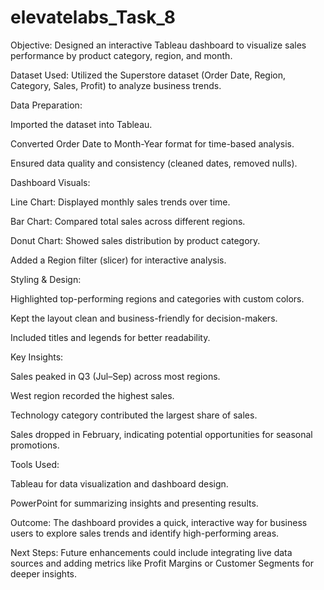 # elevatelabs_Task_8

Objective:
Designed an interactive Tableau dashboard to visualize sales performance by product category, region, and month.

Dataset Used:
Utilized the Superstore dataset (Order Date, Region, Category, Sales, Profit) to analyze business trends.

Data Preparation:

Imported the dataset into Tableau.

Converted Order Date to Month-Year format for time-based analysis.

Ensured data quality and consistency (cleaned dates, removed nulls).

Dashboard Visuals:

Line Chart: Displayed monthly sales trends over time.

Bar Chart: Compared total sales across different regions.

Donut Chart: Showed sales distribution by product category.

Added a Region filter (slicer) for interactive analysis.

Styling & Design:

Highlighted top-performing regions and categories with custom colors.

Kept the layout clean and business-friendly for decision-makers.

Included titles and legends for better readability.

Key Insights:

Sales peaked in Q3 (Jul–Sep) across most regions.

West region recorded the highest sales.

Technology category contributed the largest share of sales.

Sales dropped in February, indicating potential opportunities for seasonal promotions.

Tools Used:

Tableau for data visualization and dashboard design.

PowerPoint for summarizing insights and presenting results.

Outcome:
The dashboard provides a quick, interactive way for business users to explore sales trends and identify high-performing areas.

Next Steps:
Future enhancements could include integrating live data sources and adding metrics like Profit Margins or Customer Segments for deeper insights.

